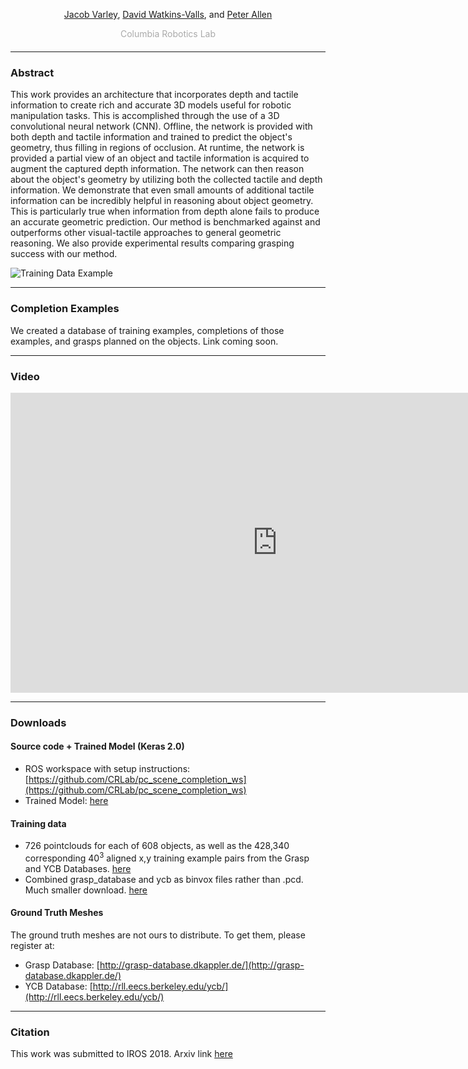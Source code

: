 <center>
  <!-- <h1>Multi-Modal Geometric Learning for Grasping and Manipulation</h1> -->
  <p><a target="_blank" href="http://www.cs.columbia.edu/~jvarley/">Jacob Varley<span class="glyphicon glyphicon-new-window" aria-hidden="true"></span></a>, <a target="_blank" href="http://davidwa.tkins.me">David Watkins-Valls<span class="glyphicon glyphicon-new-window" aria-hidden="true"></span></a>, and <a target="_blank" href="http://www.cs.columbia.edu/~allen/">Peter Allen<span class="glyphicon glyphicon-new-window" aria-hidden="true"></span></a><br>
  </p><p>
  </p><p style="color:#aaa; margin-bottom: 20px">Columbia Robotics Lab</p>
</center>

<hr />

### Abstract

This work provides an architecture that incorporates depth and tactile information to create rich and accurate 3D models useful for robotic manipulation tasks. This is accomplished through the use of a 3D convolutional neural network (CNN).  Offline, the network is provided with both depth and tactile information and trained to predict the object's geometry, thus filling in regions of occlusion.  At runtime, the network is provided a partial view of an object and tactile information is acquired to augment the captured depth information. The network can then reason about the object's geometry by utilizing both the collected tactile and depth information. We demonstrate that even small amounts of additional tactile information can be incredibly helpful in reasoning about object geometry. This is particularly true when information from depth alone fails to produce an accurate geometric prediction.  Our method is benchmarked against and outperforms other visual-tactile approaches to general geometric reasoning.  We also provide experimental results comparing grasping success with our method.

<img src="https://rawcdn.githack.com/CRLab/visualtactilegrasping/master/_images/TrainingDataFull.png" alt="Training Data Example" class="inline"/>

<hr />

### Completion Examples

We created a database of training examples, completions of those examples, and grasps planned on the objects. Link coming soon. 

<hr />

### Video

<iframe width="854" height="480" src="https://www.youtube.com/embed/R98JEqEps_U" frameborder="0" allow="autoplay; encrypted-media" allowfullscreen></iframe>

<hr />

### Downloads

#### Source code + Trained Model (Keras 2.0)

- ROS workspace with setup instructions: [https://github.com/CRLab/pc_scene_completion_ws](https://github.com/CRLab/pc_scene_completion_ws)
- Trained Model: [here](http://mainland.cs.columbia.edu:8001/model.tar.gz)

#### Training data

- 726 pointclouds for each of 608 objects, as well as the 428,340 corresponding 40<sup>3</sup> aligned x,y training example pairs from the Grasp and YCB Databases. [here](http://mainland.cs.columbia.edu:8001/aligned_training_examples.tar.gz)
- Combined grasp_database and ycb as binvox files rather than .pcd. Much smaller download. [here](http://mainland.cs.columbia.edu:8001/binvox_training_examples.tar.gz)


#### Ground Truth Meshes
The ground truth meshes are not ours to distribute. To get them, please register at: 
- Grasp Database: [http://grasp-database.dkappler.de/](http://grasp-database.dkappler.de/)
- YCB Database: [http://rll.eecs.berkeley.edu/ycb/](http://rll.eecs.berkeley.edu/ycb/)

<hr />

### Citation
This work was submitted to IROS 2018. Arxiv link [here](https://arxiv.org/abs/1803.07671)

